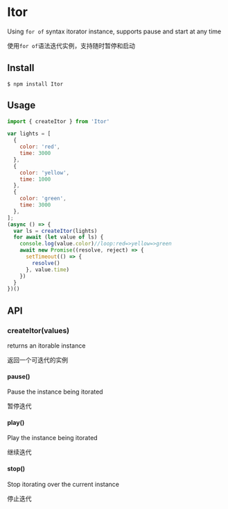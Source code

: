 # Itor
Using `for of` syntax itorator instance, supports pause and start at any time

使用`for of`语法迭代实例，支持随时暂停和启动


## Install
```shell
$ npm install Itor
```

## Usage
```js
import { createItor } from 'Itor'

var lights = [
  {
    color: 'red',
    time: 3000
  },
  {
    color: 'yellow',
    time: 1000
  },
  {
    color: 'green',
    time: 3000
  },
];
(async () => {
  var ls = createItor(lights)
  for await (let value of ls) {
    console.log(value.color)//loop:red=>yellow=>green
    await new Promise((resolve, reject) => {
      setTimeout(() => {
        resolve()
      }, value.time)
    })
  }
})()
```

## API
### createItor(values)
returns an itorable instance

返回一个可迭代的实例

#### pause()
Pause the instance being itorated

暂停迭代

#### play()
Play the instance being itorated

继续迭代

#### stop()
Stop itorating over the current instance

停止迭代


